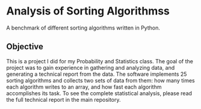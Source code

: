 # Analysis of Sorting Algorithmss
A benchmark of different sorting algorithms written in Python.

## Objective
This is a project I did for my Probability and Statistics class. The goal of the project was to gain experience in gathering and analyzing data, and generating a technical report from the data. The software implements 25 sorting algorithms and collects two sets of data from them: how many times each algorithm writes to an array, and how fast each algorithm accomplishes its task. To see the complete statistical analysis, please read the full technical report in the main repository.
